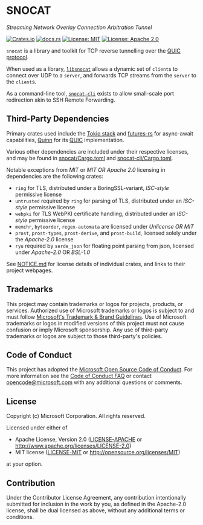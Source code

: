 # SNOCAT

_Streaming Network Overlay Connection Arbitration Tunnel_

[![Crates.io](https://img.shields.io/crates/v/snocat)](https://crates.io/crates/snocat)
[![docs.rs](https://img.shields.io/docsrs/snocat)](https://docs.rs/snocat/0.1.0/snocat/)
[![License: MIT](https://img.shields.io/badge/License-MIT-blue.svg)](LICENSE-MIT)
[![License: Apache 2.0](https://img.shields.io/badge/License-Apache%202.0-blue.svg)](LICENSE-APACHE)

`snocat` is a library and toolkit for TCP reverse tunnelling over the
[QUIC protocol](https://quicwg.org/).

When used as a library, [`libsnocat`](https://crates.io/crates/snocat)
allows a dynamic set of `client`s to connect over UDP to a `server`,
and forwards TCP streams from the `server` to the `client`s.

As a command-line tool, [`snocat-cli`](https://crates.io/crates/snocat-cli) exists to allow
small-scale port redirection akin to SSH Remote Forwarding.

## Third-Party Dependencies

Primary crates used include the [Tokio stack](https://tokio.rs/) and
[futures-rs](https://rust-lang.github.io/futures-rs/) for async-await capabilities,
[Quinn](https://github.com/quinn-rs/quinn) for its [QUIC](https://quicwg.org/)
implementation.

Various other dependencies are included under their respective licenses, and may
be found in [snocat/Cargo.toml](snocat/Cargo.toml) and
[snocat-cli/Cargo.toml](snocat-cli/Cargo.toml).

Notable exceptions from *MIT* or *MIT OR Apache 2.0* licensing in dependencies are the following crates:
- `ring` for TLS, distributed under a BoringSSL-variant, *ISC-style* permissive license
- `untrusted` required by `ring` for parsing of TLS, distributed under an *ISC-style* permissive license
- `webpki` for TLS WebPKI certificate handling, distributed under an *ISC-style* permissive license
- `memchr`, `byteorder`, `regex-automata` are licensed under *Unlicense OR MIT*
- `prost`, `prost-types`, `prost-derive`, and `prost-build`, licensed solely under the *Apache-2.0* license
- `ryu` required by `serde_json` for floating point parsing from json, licensed under *Apache-2.0* OR *BSL-1.0*

See [NOTICE.md](NOTICE.md) for license details of individual crates,
and links to their project webpages.

## Trademarks

This project may contain trademarks or logos for projects, products, or services.
Authorized use of Microsoft trademarks or logos is subject to and must follow
[Microsoft's Trademark & Brand Guidelines](https://www.microsoft.com/en-us/legal/intellectualproperty/trademarks/usage/general).
Use of Microsoft trademarks or logos in modified versions of this project must not
cause confusion or imply Microsoft sponsorship. Any use of third-party trademarks
or logos are subject to those third-party's policies.

## Code of Conduct

This project has adopted the [Microsoft Open Source Code of Conduct](https://opensource.microsoft.com/codeofconduct/).
For more information see the [Code of Conduct FAQ](https://opensource.microsoft.com/codeofconduct/faq/)
or contact [opencode@microsoft.com](mailto:opencode@microsoft.com) with any additional questions or comments.

## License

Copyright (c) Microsoft Corporation. All rights reserved.

Licensed under either of

- Apache License, Version 2.0
  ([LICENSE-APACHE](LICENSE-APACHE) or http://www.apache.org/licenses/LICENSE-2.0)
- MIT license
  ([LICENSE-MIT](LICENSE-MIT) or http://opensource.org/licenses/MIT)

at your option.

## Contribution

Under the Contributor License Agreement, any contribution intentionally submitted
for inclusion in the work by you, as defined in the Apache-2.0 license, shall be
dual licensed as above, without any additional terms or conditions.
